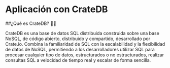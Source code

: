 # Aplicación con CrateDB

##¿Qué es CrateDB? :woman_shrugging:

CrateDB es una base de datos SQL distribuida construida sobre una 
base NoSQL, de código abierto, distribuido y compartido, desarrollado
por Crate.io. Combina la familiaridad de SQL con la escalabilidad y la
flexibilidad de datos de NoSQL, permitiendo a los desarrolladores 
utilizar SQL para procesar cualquier tipo de datos, estructurados o 
no estructurados, realizar consultas SQL a velocidad de tiempo real 
y escalar de forma sencilla. 



